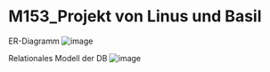 # M153_Projekt von Linus und Basil

ER-Diagramm
![image](https://github.com/L1NN1I/M153_Projekt/assets/95078140/905d8fa0-6074-4627-a0d6-06bf6f44c107)

Relationales Modell der DB
![image](https://github.com/L1NN1I/M153_Projekt/assets/95078140/ae0da74d-0493-4ae4-a23d-885aba4ec21d)



